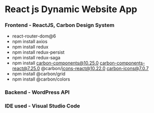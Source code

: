 # React js Dynamic Website App

### Frontend - ReactJS, Carbon Design System
- react-router-dom@6
- npm install axios
- npm install redux
- npm install redux-persist
- npm install redux-saga
- npm install carbon-components@10.25.0 carbon-components-react@7.25.0 @carbon/icons-react@10.22.0 carbon-icons@7.0.7
- npm install @carbon/grid
- npm install @carbon/colors

### Backend - WordPress API
### IDE used - Visual Studio Code